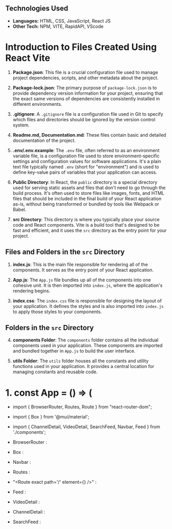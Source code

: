 ## Technologies Used
- **Languages:** HTML, CSS, JavaScript, React JS
- **Other Tech:** NPM, VITE, RapidAPI, VScode

# Introduction to Files Created Using React Vite

1. **Package.json**: This file is a crucial configuration file used to manage project dependencies, scripts, and other metadata about the project.

2. **Package-lock.json**: The primary purpose of `package-lock.json` is to provide dependency version information for your project, ensuring that the exact same versions of dependencies are consistently installed in different environments.

3. **.gitignore**: A `.gitignore` file is a configuration file used in Git to specify which files and directories should be ignored by the version control system.

4. **Readme.md, Documentation.md**: These files contain basic and detailed documentation of the project.

5. **.env/.env.example**: The `.env` file, often referred to as an environment variable file, is a configuration file used to store environment-specific settings and configuration values for software applications. It's a plain text file typically named `.env` (short for "environment") and is used to define key-value pairs of variables that your application can access.

6. **Public Directory**: In React, the `public` directory is a special directory used for serving static assets and files that don't need to go through the build process. It's often used to store files like images, fonts, and HTML files that should be included in the final build of your React application as-is, without being transformed or bundled by tools like Webpack or Babel.

7. **src Directory**: This directory is where you typically place your source code and React components. Vite is a build tool that's designed to be fast and efficient, and it uses the `src` directory as the entry point for your project.


## Files and Folders in the `src` Directory

1. **index.js**: This is the main file responsible for rendering all of the components. It serves as the entry point of your React application.

2. **App.js**: The `App.js` file bundles up all of the components into one cohesive unit. It is then imported into `index.js`, where the application's rendering begins.

3. **index.css**: The `index.css` file is responsible for designing the layout of your application. It defines the styles and is also imported into `index.js` to apply those styles to your components.

## Folders in the `src` Directory

4. **components Folder**: The `components` folder contains all the individual components used in your application. These components are imported and bundled together in `App.js` to build the user interface.

5. **utils Folder**: The `utils` folder houses all the constants and utility functions used in your application. It provides a central location for managing constants and reusable code.


# 1. const App = () => (

* import { BrowserRouter, Routes, Route } from "react-router-dom";
* import { Box } from '@mui/material';
* import { ChannelDetail, VideoDetail, SearchFeed, Navbar, Feed } from './components';

* BrowserRouter : 
* Box :
* Navbar :
* Routes :
* "<Route exact path='/' element={<Feed />} />" :
* Feed :
* VideoDetail :
* ChannelDetail :
* SearchFeed :



